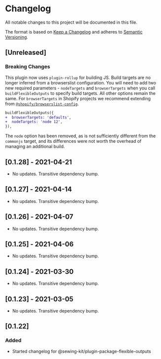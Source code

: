 # Changelog

All notable changes to this project will be documented in this file.

The format is based on [Keep a Changelog](http://keepachangelog.com/en/1.0.0/)
and adheres to [Semantic Versioning](http://semver.org/spec/v2.0.0.html).

## [Unreleased]

### Breaking Changes

This plugin now uses `plugin-rollup` for building JS. Build targets are no longer inferred from a browserslist configuration. You will need to add two new required parameters - `nodeTargets` and `browserTargets` when you call `buildFlexibleOutputs` to specify build targets. All other options remain the same. For `browserTargets` in Shopify projects we recommend extending from [`@shopify/browserslist-config`](https://github.com/Shopify/web-configs/tree/main/packages/browserslist-config).

```diff
buildFlexibleOutputs({
+  browserTargets: 'defaults',
+  nodeTargets: 'node 12',
}),
```

The `node` option has been removed, as is not sufficiently different from the `commonjs` target, and its differences were not worth the overhead of managing an additional build.

## [0.1.28] - 2021-04-21

- No updates. Transitive dependency bump.

## [0.1.27] - 2021-04-14

- No updates. Transitive dependency bump.

## [0.1.26] - 2021-04-07

- No updates. Transitive dependency bump.

## [0.1.25] - 2021-04-06

- No updates. Transitive dependency bump.

## [0.1.24] - 2021-03-30

- No updates. Transitive dependency bump.

## [0.1.23] - 2021-03-05

- No updates. Transitive dependency bump.

## [0.1.22]

### Added

- Started changelog for @sewing-kit/plugin-package-flexible-outputs
